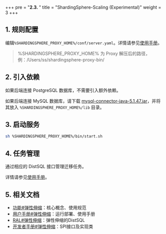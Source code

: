 +++
pre = "<b>2.3. </b>"
title = "ShardingSphere-Scaling (Experimental)"
weight = 3
+++

## 1. 规则配置

编辑`%SHARDINGSPHERE_PROXY_HOME%/conf/server.yaml`。详情请参见[使用手册](/cn/user-manual/shardingsphere-scaling/usage/)。

> %SHARDINGSPHERE_PROXY_HOME% 为 Proxy 解压后的路径，例：/Users/ss/shardingsphere-proxy-bin/

## 2. 引入依赖

如果后端连接 PostgreSQL 数据库，不需要引入额外依赖。

如果后端连接 MySQL 数据库，请下载 [mysql-connector-java-5.1.47.jar](https://repo1.maven.org/maven2/mysql/mysql-connector-java/5.1.47/mysql-connector-java-5.1.47.jar)，并将其放入 `%SHARDINGSPHERE_PROXY_HOME%/lib` 目录。

## 3. 启动服务

```bash
sh %SHARDINGSPHERE_PROXY_HOME%/bin/start.sh
```

## 4. 任务管理

通过相应的 DistSQL 接口管理迁移任务。

详情请参见[使用手册](/cn/user-manual/shardingsphere-scaling/usage/)。

## 5. 相关文档
- [功能#弹性伸缩](/cn/features/scaling/)：核心概念、使用规范
- [用户手册#弹性伸缩](/cn/user-manual/shardingsphere-scaling/)：运行部署、使用手册
- [RAL#弹性伸缩](/cn/user-manual/shardingsphere-proxy/usage/distsql/syntax/ral/ral/#%E5%BC%B9%E6%80%A7%E4%BC%B8%E7%BC%A9)：弹性伸缩的DistSQL
- [开发者手册#弹性伸缩](/cn/dev-manual/scaling/)：SPI接口及实现类
